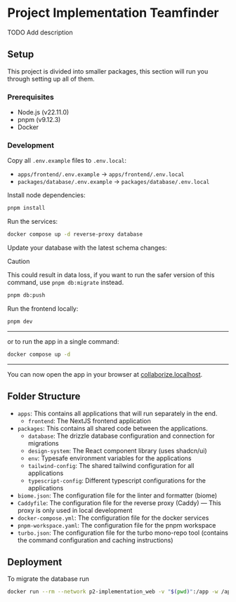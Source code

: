 # Project Implementation Teamfinder

TODO Add description

## Setup

This project is divided into smaller packages, this section will run you through setting up all of them.

### Prerequisites

- Node.js (v22.11.0)
- pnpm (v9.12.3)
- Docker

### Development

Copy all `.env.example` files to `.env.local`:

- `apps/frontend/.env.example` -> `apps/frontend/.env.local`
- `packages/database/.env.example` -> `packages/database/.env.local`

Install node dependencies:

```bash
pnpm install
```

Run the services:

```bash
docker compose up -d reverse-proxy database
```

Update your database with the latest schema changes:

> [!CAUTION]
> This could result in data loss, if you want to run the safer version of this command, use `pnpm db:migrate` instead.

```bash
pnpm db:push
```

Run the frontend locally:

```bash
pnpm dev
```

---

or to run the app in a single command:

```bash
docker compose up -d
```

---

You can now open the app in your browser at [collaborize.localhost](https://collaborize.localhost).

## Folder Structure

- `apps`: This contains all applications that will run separately in the end.
    - `frontend`: The NextJS frontend application
- `packages`: This contains all shared code between the applications.
    - `database`: The drizzle database configuration and connection for migrations
    - `design-system`: The React component library (uses shadcn/ui)
    - `env`: Typesafe environment variables for the applications
    - `tailwind-config`: The shared tailwind configuration for all applications
    - `typescript-config`: Different typescript configurations for the applications
- `biome.json`: The configuration file for the linter and formatter (biome)
- `Caddyfile`: The configuration file for the reverse proxy (Caddy) — This proxy is only used in local development
- `docker-compose.yml`: The configuration file for the docker services
- `pnpm-workspace.yaml`: The configuration file for the pnpm workspace
- `turbo.json`: The configuration file for the turbo mono-repo tool (contains the command configuration and caching instructions)

## Deployment

To migrate the database run

```bash
docker run --rm --network p2-implementation_web -v "$(pwd)":/app -w /app node:22-alpine sh -c "npm install -g pnpm && pnpm install && pnpm db:push"
```
